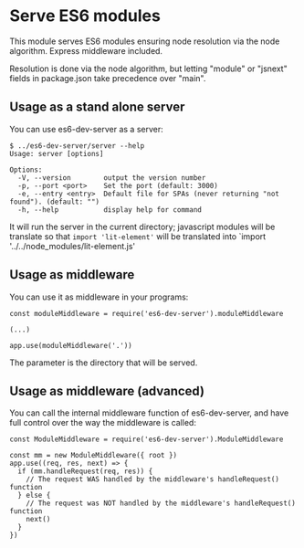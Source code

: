 # Serve ES6 modules

This module serves ES6 modules ensuring node resolution via the node algorithm. Express middleware included.

Resolution is done via the node algorithm, but letting "module" or "jsnext" fields in package.json take precedence over "main".

## Usage as a stand alone server

You can use es6-dev-server as a server:

````
$ ../es6-dev-server/server --help
Usage: server [options]

Options:
  -V, --version        output the version number
  -p, --port <port>    Set the port (default: 3000)
  -e, --entry <entry>  Default file for SPAs (never returning "not found"). (default: "")
  -h, --help           display help for command
````

It will run the server in the current directory; javascript modules will be translate so that `import 'lit-element'` will be translated into `import '../../node_modules/lit-element.js'


## Usage as middleware

You can use it as middleware in your programs:

````
const moduleMiddleware = require('es6-dev-server').moduleMiddleware

(...)

app.use(moduleMiddleware('.'))
````

The parameter is the directory that will be served.


## Usage as middleware (advanced)

You can call the internal middleware function of es6-dev-server, and have full control over
the way the middleware is called:

````
const ModuleMiddleware = require('es6-dev-server').ModuleMiddleware

const mm = new ModuleMiddleware({ root })
app.use((req, res, next) => {
  if (mm.handleRequest(req, res)) {
    // The request WAS handled by the middleware's handleRequest() function
  } else {
    // The request was NOT handled by the middleware's handleRequest() function
    next()
  }
})
````
